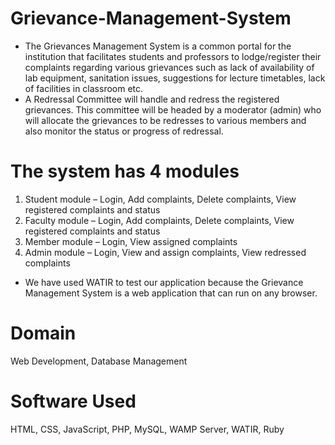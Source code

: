 # Grievance-Management-System

- The Grievances Management System is a common portal for the institution that facilitates students and professors to lodge/register their complaints regarding various grievances such as lack of availability of lab equipment, sanitation issues, suggestions for lecture timetables, lack of facilities in classroom etc. 
- A Redressal Committee will handle and redress the registered grievances. This committee will be headed by a moderator (admin) who will allocate the grievances to be redresses to various members and also monitor the status or progress of redressal. 

# The system has 4 modules

1) Student module – Login, Add complaints, Delete complaints, View registered
complaints and status
2) Faculty module – Login, Add complaints, Delete complaints, View registered
complaints and status
3) Member module – Login, View assigned complaints
4) Admin module – Login, View and assign complaints, View redressed complaints

- We have used WATIR to test our application because the Grievance Management System is a web application that can run on any browser.

# Domain
Web Development, Database Management

# Software Used
HTML, CSS, JavaScript, PHP, MySQL, WAMP Server, WATIR, Ruby
